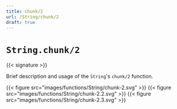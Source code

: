 ```yaml
---
title: chunk/2
url: /String/chunk/2
draft: true
---
```


# `String.chunk/2`

{{< signature >}}

Brief description and usage of the `String`'s `chunk/2` function.

{{< figure src="images/functions/String/chunk-2.svg" >}}
{{< figure src="images/functions/String/chunk-2.2.svg" >}}
{{< figure src="images/functions/String/chunk-2.3.svg" >}}
